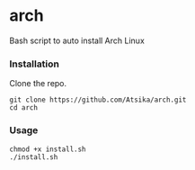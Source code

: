 # arch
Bash script to auto install Arch Linux  

### Installation
Clone the repo.
```
git clone https://github.com/Atsika/arch.git
cd arch
```  

### Usage
```
chmod +x install.sh
./install.sh
```
